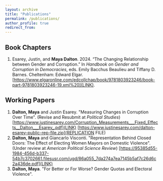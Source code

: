 ```yaml
---
layout: archive
title: "Publications"
permalink: /publications/
author_profile: true
redirect_from:
---
```


Book Chapters
--------
1.	Esarey, Justin, and **Maya Dalton**. 2024. “The Changing Relationship between Gender and Corruption.” In *Handbook on Gender and Corruption in Democracies*, eds. Emily Bacchus Beaulieu and Tiffany D. Barnes. Cheltenham: Edward Elgar. [https://www.elgaronline.com/edcollchap/book/9781803923246/book-part-9781803923246-19.xml%20](LINK).

Working Papers
--------
1. **Dalton, Maya** and Justin Esarey. "Measuring Changes in Corruption Over Time". (Revise and Resubmit at *Political Studies*) [https://www.justinesarey.com/Corruption_Measurements___Fixed_Effects__Dalton___Esarey_.pdf](LINK) [https://www.justinesarey.com/dalton-esarey-public-rep-file.zip](REPLICATION FILE)
2. **Dalton, Maya** and Giancarlo Visconti. "Representation Behind Closed Doors: The Effect of Electing Women Mayors
on Domestic Violence". (Under review at *American Political Science Review*) [https://95385d55-1984-456d-b337-54b7c3702661.filesusr.com/ugd/86a055_7da274a7ea7145b5af7c26d6c2a436de.pdf](LINK)
3. **Dalton, Maya**. "For Better or For Worse? Gender Quotas and Electoral Violence".